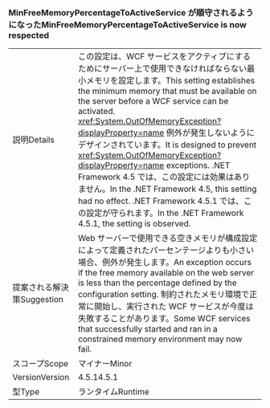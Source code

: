 ### <a name="minfreememorypercentagetoactiveservice-is-now-respected"></a><span data-ttu-id="5718d-101">MinFreeMemoryPercentageToActiveService が順守されるようになった</span><span class="sxs-lookup"><span data-stu-id="5718d-101">MinFreeMemoryPercentageToActiveService is now respected</span></span>

|   |   |
|---|---|
|<span data-ttu-id="5718d-102">説明</span><span class="sxs-lookup"><span data-stu-id="5718d-102">Details</span></span>|<span data-ttu-id="5718d-103">この設定は、WCF サービスをアクティブにするためにサーバー上で使用できなければならない最小メモリを設定します。</span><span class="sxs-lookup"><span data-stu-id="5718d-103">This setting establishes the minimum memory that must be available on the server before a WCF service can be activated.</span></span> <span data-ttu-id="5718d-104"><xref:System.OutOfMemoryException?displayProperty=name> 例外が発生しないようにデザインされています。</span><span class="sxs-lookup"><span data-stu-id="5718d-104">It is designed to prevent <xref:System.OutOfMemoryException?displayProperty=name> exceptions.</span></span> <span data-ttu-id="5718d-105">.NET Framework 4.5 では、この設定には効果はありません。</span><span class="sxs-lookup"><span data-stu-id="5718d-105">In the .NET Framework 4.5, this setting had no effect.</span></span> <span data-ttu-id="5718d-106">.NET Framework 4.5.1 では、この設定が守られます。</span><span class="sxs-lookup"><span data-stu-id="5718d-106">In the .NET Framework 4.5.1, the setting is observed.</span></span>|
|<span data-ttu-id="5718d-107">提案される解決策</span><span class="sxs-lookup"><span data-stu-id="5718d-107">Suggestion</span></span>|<span data-ttu-id="5718d-108">Web サーバーで使用できる空きメモリが構成設定によって定義されたパーセンテージよりも小さい場合、例外が発生します。</span><span class="sxs-lookup"><span data-stu-id="5718d-108">An exception occurs if the free memory available on the web server is less than the percentage defined by the configuration setting.</span></span> <span data-ttu-id="5718d-109">制約されたメモリ環境で正常に開始し、実行された WCF サービスが今度は失敗することがあります。</span><span class="sxs-lookup"><span data-stu-id="5718d-109">Some WCF services that successfully started and ran in a constrained memory environment may now fail.</span></span>|
|<span data-ttu-id="5718d-110">スコープ</span><span class="sxs-lookup"><span data-stu-id="5718d-110">Scope</span></span>|<span data-ttu-id="5718d-111">マイナー</span><span class="sxs-lookup"><span data-stu-id="5718d-111">Minor</span></span>|
|<span data-ttu-id="5718d-112">Version</span><span class="sxs-lookup"><span data-stu-id="5718d-112">Version</span></span>|<span data-ttu-id="5718d-113">4.5.1</span><span class="sxs-lookup"><span data-stu-id="5718d-113">4.5.1</span></span>|
|<span data-ttu-id="5718d-114">型</span><span class="sxs-lookup"><span data-stu-id="5718d-114">Type</span></span>|<span data-ttu-id="5718d-115">ランタイム</span><span class="sxs-lookup"><span data-stu-id="5718d-115">Runtime</span></span>|

